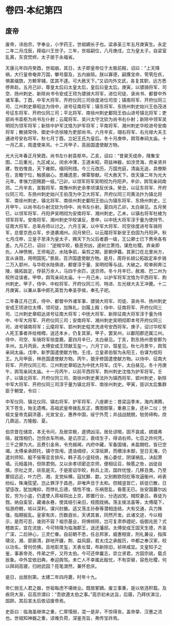 # 卷四·本纪第四

## 废帝

废帝，讳伯宗，字奉业，小字药王，世祖嫡长子也。梁承圣三年五月庚寅生。永定二年二月戊辰，拜临川王世子。三年，世祖嗣位，八月庚戌，立为皇太子。自梁室乱离，东宫焚烬，太子居于永福省。

天康元年四月癸酉，世祖崩，其日，太子即皇帝位于太极前殿，诏曰：“上天降祸，大行皇帝奄弃万国，攀号靡及，五内崩殒。朕以寡德，嗣膺宝命，茕茕在疚，惧甚缀旒，方赖宰辅，匡其不逮。可大赦天下。”又诏内外文武，各复其职，远方悉停奔赴。五月己卯，尊皇太后曰太皇太后，皇后曰皇太后。庚寅，以骠骑将军、司空、扬州刺史、新除尚书令安成王顼为骠骑大将军，进位司徒、录尚书、都督中外诸军事。丁酉，中军大将军、开府仪同三司徐度进位司空；镇南将军、开府仪同三司、江州刺史章昭达为侍中，进号征南将军；镇东将军、东扬州刺史始兴王伯茂进号征东将军、开府仪同三司；平北将军、南徐州刺史鄱阳王伯山进号镇北将军；吏部尚书袁枢为尚书左仆射；云麾将军、吴兴太守沈钦为尚书右仆射；新除中领军吴明彻为领军将军；新除中护军沈恪为护军将军；平南将军、湘州刺史华皎进号安南将军；散骑常侍、御史中丞徐陵为吏部尚书。六月辛亥，翊右将军、右光禄大夫王通进号安右将军。秋七月丁酉，立妃王氏为皇后。冬十月庚申，舆驾奉祠太庙。十一月乙亥，周遣使来吊。十二月甲子，高丽国遣使献方物。

光大元年春正月癸酉，尚书左仆射袁枢卒。乙亥，诏曰：“昔昊天成命，降集宝图，二后重光，九区咸乂。闵余冲薄，王道未昭，荷兹神器，如涉灵海，庶亲贤并建，牧伯惟良，天下雍熙，缅同刑措。今三元改历，万国充庭，清庙无追，具僚斯在，言瞻宁位，触感崩心。思播遗恩，俾覃黎献。可大赦天下。改天康二年为光大元年。孝悌力田赐爵一级。”己卯，以领军将军吴明彻为丹阳尹。辛卯，舆驾亲祠南郊。二月辛亥，宣毅将军、南豫州刺史余孝顷谋反伏诛。癸丑，以征东将军、开府仪同三司、东扬州刺史始兴王伯茂为中卫大将军，开府仪同三司黄法抃为镇北将军、南徐州刺史，镇北将军、南徐州刺史鄱阳王伯山为镇东将军、东扬州刺史。三月甲午，以尚书右仆射沈钦为侍中、尚书左仆射。夏四月乙卯，太白昼见。五月癸巳，以领军将军、丹阳尹吴明彻为安南将军、湘州刺史。乙未，以镇右将军杜棱为领军将军。安南将军、湘州刺史华皎谋反，景申，以中抚大将军淳于量为使持节、征南大将军，总率舟师以讨之。六月壬寅，以中军大将军、司空徐度进号车骑将军，总督京邑众军，步道袭湘州。闰月癸巳，以云麾将军新安王伯固为丹阳尹。秋七月戊申，立皇子至泽为皇太子，赐天下为父后者爵一级，王公卿士已下赉帛各有差。九月乙巳，诏曰：“逆贼华皎，极恶穷凶，遂树立萧岿，谋危社稷。弃亲即仇，人神愤惋，王师电迈，水陆争前，枭剪之期，匪朝伊暮。其家口在北里尚方，宜从诛戮，用明国宪。”景辰，百济国遣使献方物。是月，周将长胡公拓跋定率步骑二万入郢州，与华皎水陆俱进，都督淳于量、吴明彻等与战，大破之。皎单舸奔江陵，擒拓跋定，俘获万余人，马四千余匹，送京师。冬十月辛巳，赦湘、巴二州为皎所诖误者。甲申，舆驾亲祠太庙。十一月己未，以护军将军沈恪为平西将军、荆州刺史。甲子，侍中、中权将军、开府仪同三司、特进、左光禄大夫王冲薨。十二月庚寅，以兼从事中郎孔英哲为奉圣亭侯，奉孔子祀。

二年春正月己亥，侍中、都督中外诸军事、骠骑大将军、司徒、录尚书、扬州刺史安成王顼进位太傅，领司徒，加殊礼，剑履上殿；侍中、征南将军、开府仪同三司、江州刺史章昭达进号征南大将军；中抚大将军、新除征南大将军淳于量为侍中、中军大将军、开府仪同三司；安南将军、湘州刺史吴明彻即本号开府仪同三司，进号镇南将军；云麾将军、郢州刺史程灵洗进号安西将军。庚子，诏讨华皎军人死王事者并给棺槥，送还本乡，仍复其家。甲子，罢吴州，以鄱阳郡还属江州。侍中、司空、车骑将军徐度薨。夏四月辛巳，太白昼见。丁亥，割东扬州晋安郡为丰州。五月丙辰，太傅安成王顼献玉玺一。六月丁卯，彗星见。秋七月景午，舆驾亲祠太庙。戊申，新罗国遣使献方物。壬戌，立皇弟伯智为永阳王，伯谋为桂阳王。九月甲辰，林邑国遣使献方物。丙午，狼牙修国遣使献方物。以侍中、征南大将军、开府仪同三司、江州刺史章昭达为中抚大将军。戊午，太白昼见。冬十月庚午，舆驾亲祠太庙。十一月丙午，以前平西将军、荆州刺史沈恪为护军将军。壬子，以镇北将军、开府仪同三司、南徐州刺史黄法抃为镇西将军、郢州刺史，新除中军大将军、开府仪同三司淳于量为镇北将军、南徐州刺史。甲寅，慈训太后集群臣于朝堂，令曰：

中军仪同、镇北仪同、镇右将军、护军将军、八座卿士：昔梁运季末，海内沸腾，天下苍生，殆无遗噍。高祖武皇帝拨乱反正，膺图御箓，重悬三象，还补二仪；世祖文皇帝克嗣洪基，光宣宝业，惠养中国，绥宁外荒；并战战兢兢，劬劳缔构，庶几鼎运，方隆殷、夏。

伯宗昔在储宫，本无令问，及居崇极，遂骋凶淫。居处谅暗，固不哀戚，嫔嫱弗隔，就馆相仍，岂但衣车所纳，是讥宗正，衰绖生子，得诮右师。七百之祚何凭，三千之罪为大。且费引金帛，令充椒阃，内府中藏，军备国储，未盈期稔，皆已空竭。太傅亲承顾托，镇守宫闱，遗诰绸缪，义深垣屏，而欑涂未御，翌日无淹，仍遣刘师知、殷不佞等显言排斥。韩子高小竖轻佻，推心委仗，阴谋祸乱，决起萧墙。元相虽持，但除君侧。又以余孝顷密迩京师，便相征召，殃慝之咎，凶徒自擒，宗社之灵，祅氛是灭。于是密诏华皎，称兵上流，国祚忧惶，几移丑类。乃至要招远近，叶力巴、湘，支党纵横，寇扰黟、歙。又别敕欧阳纥等攻逼衡州，岭表纷纭，殊淹弦望。岂止罪浮于昌邑，非唯声丑于太和。但贼竖皆亡，妖徒已散，日望惩改，犹加掩抑，而悖礼忘德，情性不悛，乐祸思乱，昏慝无已。张安国蕞尔凶狡，穷为小盗，仍遣使人蒋裕钩出上京，即置行台，分选凶党。贼皎妻吕，舂徒为戮，纳自奚官，藏诸永巷，使其结引亲旧，规图戕祸。荡主侯法喜等，太傅麾下，恒游府朝，啖以深利，谋兴肘腋。适又荡主孙泰等潜相连结，大有交通，兵力殊强，指期挻乱。皇家有庆，历数遐长，天诱其衷，同然开发。此诸文迹，今以相示，是而可忍，谁则不容？祖宗基业，将惧倾陨，岂可复肃恭禋祀，临御兆民？式稽故实，宜在流放，今可特降为临海郡王，送还藩邸。太傅安成王固天生德，齐圣广深，二后钟心，三灵伫眷。自前朝不悆，任总邦家，威惠相宣，刑礼兼设，指挥啸诧，湘、郢廓清，辟地开疆，荆、益风靡，若太戊之承殷历，中都之奉汉家，校以功名，曾何仿佛。且地彰灵玺，天表长彗，布新除旧，祯祥咸显。文皇知子之鉴，事甚帝尧，传弟之怀，又符太伯。今可还申曩志，崇立贤君，方固宗祧，载贞辰象。中外宜依旧典，奉迎舆驾。未亡人不幸属此殷忧，不有崇替，容危社稷，何以拜祠高寝，归祔武园？揽笔潸然，兼怀悲庆。

是日，出居别第。太建二年四月薨，时年十九。

帝仁弱无人君之器，世祖每虑不堪继业。既居冢嫡，废立事重，是以依违积载。及疾将大渐，召高宗谓曰：“吾欲遵太伯之事。”高宗初未达旨，后寤，乃拜伏涕泣，固辞。其后宣太后依诏废帝焉。

史臣曰：临海虽继体之重，仁厚懦弱，混一是非，不惊得丧，盖帝挚、汉惠之流也。世祖知神器之重，谅难负荷，深鉴尧旨，弗传宝祚焉。

